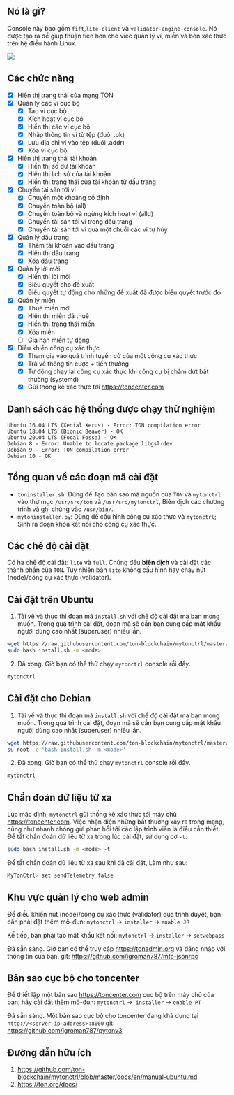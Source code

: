 ## Nó là gì?
Console này bao gồm `fift`,`lite-client` và `validator-engine-console`. Nó được tạo ra để giúp thuận tiện hơn cho việc quản lý ví, miền và bên xác thực trên hệ điều hành Linux.

![](https://raw.githubusercontent.com/ton-blockchain/mytonctrl/master/screens/mytonctrl-status.png)

## Các chức năng
- [x] Hiển thị trạng thái của mạng TON
- [x] Quản lý các ví cục bộ
	- [x] Tạo ví cục bộ
	- [x] Kích hoạt ví cục bộ
	- [x] Hiển thị các ví cục bộ
	- [x] Nhập thông tin ví từ tệp (đuôi .pk)
	- [x] Lưu địa chỉ ví vào tệp (đuôi .addr)
	- [x] Xóa ví cục bộ
- [x] Hiển thị trạng thái tài khoản
	- [x] Hiển thị số dư tài khoản
	- [x] Hiển thị lịch sử của tài khoản
	- [x] Hiển thị trạng thái của tài khoản từ dấu trang
- [x] Chuyển tài sản tới ví
	- [x] Chuyển một khoảng cố định
	- [x] Chuyển toàn bộ (all)
	- [x] Chuyển toàn bộ và ngừng kích hoạt ví (alld)
	- [x] Chuyển tài sản tới ví trong dấu trang
	- [x] Chuyển tài sản tới ví qua một chuỗi các ví tự hủy
- [x] Quản lý dấu trang
	- [x] Thêm tài khoản vào dấu trang
	- [x] Hiển thị dấu trang
	- [x] Xóa dấu trang
- [x] Quản lý lời mời
	- [x] Hiển thị lời mời
	- [x] Biểu quyết cho đề xuất
	- [x] Biểu quyết tự động cho những đề xuất đã được biểu quyết trước đó
- [x] Quản lý miền
	- [x] Thuê miền mới
	- [x] Hiển thị miền đã thuê
	- [x] Hiển thị trạng thái miền
	- [x] Xóa miền
	- [ ] Gia hạn miền tự động
- [x] Điều khiển công cụ xác thực
	- [x] Tham gia vào quá trình tuyển cử của một công cụ xác thực
	- [x] Trả về thông tin cược + tiền thưởng
	- [x] Tự động chạy lại công cụ xác thực khi công cụ bị chấm dứt bất thường (systemd)
	- [x] Gửi thông kê xác thực tới https://toncenter.com

## Danh sách các hệ thống được chạy thử nghiệm
```
Ubuntu 16.04 LTS (Xenial Xerus) - Error: TON compilation error
Ubuntu 18.04 LTS (Bionic Beaver) - OK
Ubuntu 20.04 LTS (Focal Fossa) - OK
Debian 8 - Error: Unable to locate package libgsl-dev
Debian 9 - Error: TON compilation error
Debian 10 - OK
```

## Tổng quan về các đoạn mã cài đặt
- `toninstaller.sh`: Dùng để Tạo bản sao mã nguồn của `TON` và `mytonctrl` vào thư mục `/usr/src/ton` và `/usr/src/mytonctrl`, Biên dịch các chương trình và ghi chúng vào `/usr/bin/`.
- `mytoninstaller.py`: Dùng để cấu hình công cụ xác thực và `mytonctrl`; Sinh ra đoạn khóa kết nối cho công cụ xác thực.

## Các chế độ cài đặt
Có ha chế độ cài đặt: `lite` và `full`. Chúng đều **biên dịch** và cài đặt các thành phần của `TON`. Tuy nhiên bản `lite` không cấu hình hay chạy nút (node)/công cụ xác thực (validator).

## Cài đặt trên Ubuntu
1. Tải về và thực thi đoạn mã `install.sh` với chế độ cài đặt mà bạn mong muốn. Trong quá trình cài đặt, đoạn mã sẽ cần bạn cung cấp mật khẩu người dùng cao nhất (superuser) nhiều lần.
```sh
wget https://raw.githubusercontent.com/ton-blockchain/mytonctrl/master/scripts/install.sh
sudo bash install.sh -m <mode>
```

2. Đã xong. Giờ bạn có thể thử chạy `mytonctrl` console rồi đấy.
```sh
mytonctrl
```


## Cài đặt cho Debian
1. Tải về và thực thi đoạn mã `install.sh` với chế độ cài đặt mà bạn mong muốn. Trong quá trình cài đặt, đoạn mã sẽ cần bạn cung cấp mật khẩu người dùng cao nhất (superuser) nhiều lần.
```sh
wget https://raw.githubusercontent.com/ton-blockchain/mytonctrl/master/scripts/install.sh
su root -c 'bash install.sh -m <mode>'
```

2. Đã xong. Giờ bạn có thể thử chạy `mytonctrl` console rồi đấy.
```sh
mytonctrl
```

## Chẩn đoán dữ liệu từ xa
Lúc mặc định, `mytonctrl` gửi thống kê xác thực tới máy chủ https://toncenter.com.
Việc nhận diện những bất thường xảy ra trong mạng, cũng như nhanh chóng gửi phản hồi tới các lập trình viên là điều cần thiết.
Để tắt chẩn đoán dữ liệu từ xa trong lúc cài đặt, sử dụng cờ `-t`:
```sh
sudo bash install.sh -m <mode> -t
```

Để tắt chẩn đoán dữ liệu từ xa sau khi đã cài đặt, Làm như sau:
```sh
MyTonCtrl> set sendTelemetry false
```

## Khu vực quản lý cho web admin
Để điều khiển nút (node)/công cụ xác thực (validator) qua trình duyệt, bạn cần phải đặt thêm mô-đun:
`mytonctrl` -> `installer` -> `enable JR`

Kế tiếp, bạn phải tạo mật khẩu kết nối:
`mytonctrl` -> `installer` -> `setwebpass`

Đã sẵn sàng. Giờ bạn có thể truy cập https://tonadmin.org và đăng nhập với thông tin của bạn.
git: https://github.com/igroman787/mtc-jsonrpc

## Bản sao cục bộ cho toncenter
Để thiết lập một bản sao https://toncenter.com cục bộ trên máy chủ của bạn, hãy cài đặt thêm mô-đun:
`mytonctrl` ->` installer` -> `enable PT`

Đã sẵn sàng. Một bản sao cục bộ cho toncenter đang khả dụng tại `http://<server-ip-address>:8000`
git: https://github.com/igroman787/pytonv3

## Đường dẫn hữu ích
1. https://github.com/ton-blockchain/mytonctrl/blob/master/docs/en/manual-ubuntu.md
2. https://ton.org/docs/

